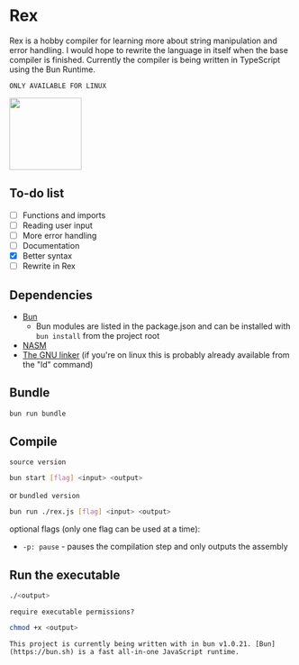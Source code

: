 # Rex
Rex is a hobby compiler for learning more about string manipulation and error handling. I would hope to rewrite the language in itself when the base compiler is finished. Currently the compiler is being written in TypeScript using the Bun Runtime.

`ONLY AVAILABLE FOR LINUX`

<img src="https://raw.githubusercontent.com/johanrong/image-host/main/rex.png" width="128" height="128"/>

## To-do list
- [ ] Functions and imports
- [ ] Reading user input
- [ ] More error handling
- [ ] Documentation
- [x] Better syntax
- [ ] Rewrite in Rex

## Dependencies
- [Bun](https://bun.sh)
    - Bun modules are listed in the package.json and can be installed with `bun install` from the project root
- [NASM](https://www.nasm.us/)
- [The GNU linker](https://ftp.gnu.org/old-gnu/Manuals/ld-2.9.1/html_mono/ld.html) (if you're on linux this is probably already available from the "ld" command)

## Bundle
```bash
bun run bundle
```

## Compile
`source version`
```bash
bun start [flag] <input> <output>
```
or
`bundled version`
```bash
bun run ./rex.js [flag] <input> <output>
```
optional flags (only one flag can be used at a time):
- `-p: pause` - pauses the compilation step and only outputs the assembly

## Run the executable
```bash
./<output>
```
`require executable permissions?`
```bash
chmod +x <output>
```

`This project is currently being written with in bun v1.0.21. [Bun](https://bun.sh) is a fast all-in-one JavaScript runtime.`
